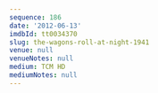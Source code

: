 ```yaml
---
sequence: 186
date: '2012-06-13'
imdbId: tt0034370
slug: the-wagons-roll-at-night-1941
venue: null
venueNotes: null
medium: TCM HD
mediumNotes: null
---
```


